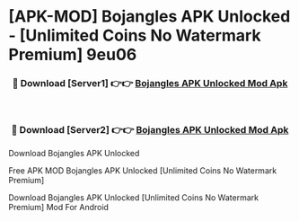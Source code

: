 # [APK-MOD] Bojangles APK Unlocked - [Unlimited Coins No Watermark Premium] 9eu06



<div align="center">
<h3>🔴 Download [Server1] 👉👉 <a href="https://momento.my/?title=Bojangles_APK_Unlocked">Bojangles APK Unlocked Mod Apk</a></h3><br>

<h3>🔴 Download [Server2] 👉👉 <a href="https://momento.my/?title=Bojangles_APK_Unlocked">Bojangles APK Unlocked Mod Apk</a></h3>
</div>



Download Bojangles APK Unlocked 

Free APK MOD Bojangles APK Unlocked [Unlimited Coins No Watermark Premium]

Download Bojangles APK Unlocked [Unlimited Coins No Watermark Premium] Mod For Android
